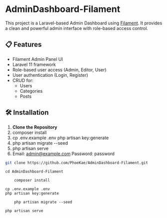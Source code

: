# AdminDashboard-Filament

This project is a Laravel-based Admin Dashboard using [Filament](https://filamentphp.com/). It provides a clean and powerful admin interface with role-based access control.

## 📋 Features

- Filament Admin Panel UI
- Laravel 11 framework
- Role-based user access (Admin, Editor, User)
- User authentication (Login, Register)
- CRUD for:
  - Users
  - Categories
  - Posts

## 🛠 Installation

1. **Clone the Repository**
2. composer install
3. cp .env.example .env
   php artisan key:generate
4. php artisan migrate --seed
5. php artisan serve
6. Email: admin@example.com
   Password: password

```bash
git clone https://github.com/PhoeKae/AdminDashboard-Filament.git
```
    cd AdminDashboard-Filament
```
    composer install
```
    cp .env.example .env
    php artisan key:generate
```
    php artisan migrate --seed
```
    php artisan serve
